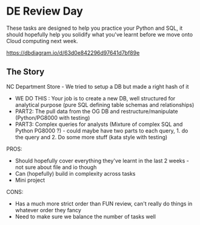 # DE Review Day

These tasks are designed to help you practice your Python and SQL, it should hopefully help you solidify what you've learnt before we move onto Cloud computing next week.

https://dbdiagram.io/d/63d0e842296d97641d7bf89e

## The Story

NC Department Store - We tried to setup a DB but made a right hash of it

- WE DO THIS : Your job is to create a new DB, well structured for analytical purpose (pure SQL defining table schemas and relationships)
- PART2: The pull data from the OG DB and restructure/manipulate (Python/PG8000 with testing)
- PART3: Complex queries for analysts (Mixture of complex SQL and Python PG8000 ?) - could maybe have two parts to each query, 1. do the query and 2. Do some more stuff (kata style with testing)

PROS:

- Should hopefully cover everything they've learnt in the last 2 weeks - not sure about file and io though
- Can (hopefully) build in complexity across tasks
- Mini project

CONS:

- Has a much more strict order than FUN review, can't really do things in whatever order they fancy
- Need to make sure we balance the number of tasks well

